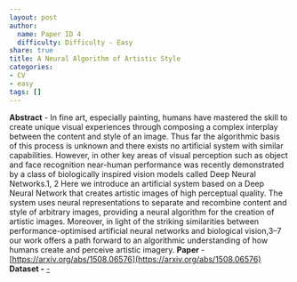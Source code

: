 ```yaml
---
layout: post
author:
  name: Paper ID 4
  difficulty: Difficulty - Easy
share: true
title: A Neural Algorithm of Artistic Style
categories:
- CV
- easy
tags: []
---
```

**Abstract** - In fine art, especially painting, humans have mastered the skill to create unique
visual experiences through composing a complex interplay between the content and style of an image. Thus far the algorithmic basis of this process is
unknown and there exists no artificial system with similar capabilities. However, in other key areas of visual perception such as object and face recognition
near-human performance was recently demonstrated by a class of biologically
inspired vision models called Deep Neural Networks.1, 2 Here we introduce an
artificial system based on a Deep Neural Network that creates artistic images
of high perceptual quality. The system uses neural representations to separate and recombine content and style of arbitrary images, providing a neural
algorithm for the creation of artistic images. Moreover, in light of the striking similarities between performance-optimised artificial neural networks and
biological vision,3–7 our work offers a path forward to an algorithmic understanding of how humans create and perceive artistic imagery.
**Paper** - [https://arxiv.org/abs/1508.06576](https://arxiv.org/abs/1508.06576)
**Dataset -** [-](-)
    